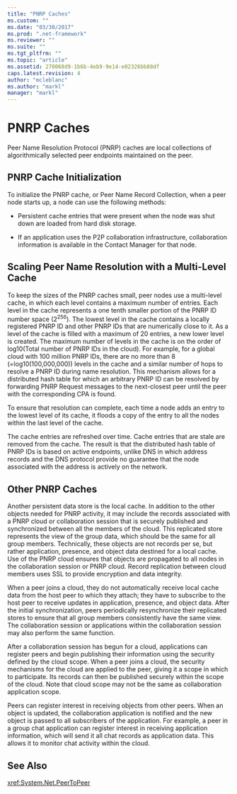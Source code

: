 ```yaml
---
title: "PNRP Caches"
ms.custom: ""
ms.date: "03/30/2017"
ms.prod: ".net-framework"
ms.reviewer: ""
ms.suite: ""
ms.tgt_pltfrm: ""
ms.topic: "article"
ms.assetid: 270068d9-1b6b-4eb9-9e14-e02326bb88df
caps.latest.revision: 4
author: "mcleblanc"
ms.author: "markl"
manager: "markl"
---
```

# PNRP Caches
Peer Name Resolution Protocol (PNRP) caches are local collections of algorithmically selected peer endpoints maintained on the peer.  
  
## PNRP Cache Initialization  
 To initialize the PNRP cache, or Peer Name Record Collection, when a peer node starts up, a node can use the following methods:  
  
-   Persistent cache entries that were present when the node was shut down are loaded from hard disk storage.  
  
-   If an application uses the P2P collaboration infrastructure, collaboration information is available in the Contact Manager for that node.  
  
## Scaling Peer Name Resolution with a Multi-Level Cache  
 To keep the sizes of the PNRP caches small, peer nodes use a multi-level cache, in which each level contains a maximum number of entries. Each level in the cache represents a one tenth smaller portion of the PNRP ID number space (2<sup>256</sup>). The lowest level in the cache contains a locally registered PNRP ID and other PNRP IDs that are numerically close to it. As a level of the cache is filled with a maximum of 20 entries, a new lower level is created. The maximum number of levels in the cache is on the order of log10(Total number of PNRP IDs in the cloud). For example, for a global cloud with 100 million PNRP IDs, there are no more than 8 (=log10(100,000,000)) levels in the cache and a similar number of hops to resolve a PNRP ID during name resolution. This mechanism allows for a distributed hash table for which an arbitrary PNRP ID can be resolved by forwarding PNRP Request messages to the next-closest peer until the peer with the corresponding CPA is found.  
  
 To ensure that resolution can complete, each time a node adds an entry to the lowest level of its cache, it floods a copy of the entry to all the nodes within the last level of the cache.  
  
 The cache entries are refreshed over time. Cache entries that are stale are removed from the cache. The result is that the distributed hash table of PNRP IDs is based on active endpoints, unlike DNS in which address records and the DNS protocol provide no guarantee that the node associated with the address is actively on the network.  
  
## Other PNRP Caches  
 Another persistent data store is the local cache.  In addition to the other objects needed for PNRP activity, it may include the records associated with a PNRP cloud or collaboration session that is securely published and synchronized between all the members of the cloud. This replicated store represents the view of the group data, which should be the same for all group members. Technically, these objects are not records per se, but rather application, presence, and object data destined for a local cache. Use of the PNRP cloud ensures that objects are propagated to all nodes in the collaboration session or PNRP cloud.  Record replication between cloud members uses SSL to provide encryption and data integrity.  
  
 When a peer joins a cloud, they do not automatically receive local cache data from the host peer to which they attach; they have to subscribe to the host peer to receive updates in application, presence, and object data. After the initial synchronization, peers periodically resynchronize their replicated stores to ensure that all group members consistently have the same view.  The collaboration session or applications within the collaboration session may also perform the same function.  
  
 After a collaboration session has begun for a cloud, applications can register peers and begin publishing their information using the security defined by the cloud scope. When a peer joins a cloud, the security mechanisms for the cloud are applied to the peer, giving it a scope in which to participate.  Its records can then be published securely within the scope of the cloud. Note that cloud scope may not be the same as collaboration application scope.  
  
 Peers can register interest in receiving objects from other peers. When an object is updated, the collaboration application is notified and the new object is passed to all subscribers of the application. For example, a peer in a group chat application can register interest in receiving application information, which will send it all chat records as application data.  This allows it to monitor chat activity within the cloud.  
  
## See Also  
 <xref:System.Net.PeerToPeer>
